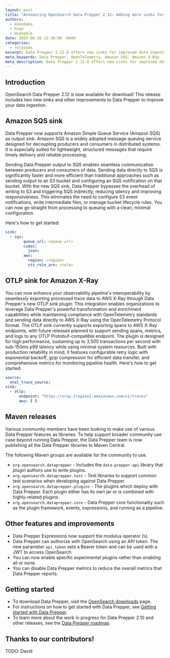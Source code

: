 ```yaml
---
layout: post
title: "Announcing OpenSearch Data Prepper 2.12: Adding more sinks for your data ingestion needs"
authors:
  - kkondaka
  - huyp
  - dvenable
date: 2025-06-26 12:30:00 -0600
categories:
  - releases
excerpt: Data Prepper 2.12.0 offers new sinks for improved data ingestion and other features.
meta_keywords: Data Prepper, OpenTelemetry, Amazon SQS, Amazon X-Ray
meta_description: Data Prepper 2.12.0 offers new sinks for improved data ingestion such as Amazon SQS and Amazon X-Ray as well as other features.
---
```


## Introduction

OpenSearch Data Prepper 2.12 is now available for download!
This release includes two new sinks and other improvements to Data Prepper to improve your data ingestion.


## Amazon SQS sink

Data Prepper now supports Amazon Simple Queue Service (Amazon SQS) as output sink. Amazon SQS is a widely adopted message queuing service designed for decoupling producers and consumers in distributed systems. It is especially suited for lightweight, structured messages that require timely delivery and reliable processing.

Sending Data Prepper output to SQS enables seamless communication between producers and consumers of data. Sending data directly to SQS is significantly faster and more efficient than traditional approaches such as sending output to an S3 bucket and configuring an SQS notification on that bucket. With the new SQS sink, Data Prepper bypasses the overhead of writing to S3 and triggering SQS indirectly, reducing latency and improving responsiveness. This eliminates the need to configure S3 event notifications, write intermediate files, or manage bucket lifecycle rules. You can now go straight from processing to queuing with a clean, minimal configuration.

Here's how to get started:

```yaml
sink:
  - sqs:
        queue_url: <queue-url>
        codec:
          json:
        aws:
          region: <region>
          sts_role_arn: <role>
```

## OTLP sink for Amazon X-Ray

You can now enhance your observability pipeline's interoperability by seamlessly exporting processed trace data to AWS X-Ray through Data Prepper's new OTLP sink plugin. This integration enables organizations to leverage Data Prepper's powerful transformation and enrichment capabilities while maintaining compliance with OpenTelemetry standards and sending data directly to AWS X-Ray using the OpenTelemetry Protocol format. The OTLP sink currently supports exporting spans to AWS X-Ray endpoints, with future releases planned to support sending spans, metrics, and logs to any OTLP Protobuf-compatible endpoint. The plugin is designed for high performance, sustaining up to 3,500 transactions per second with sub-150ms p99 latency while using minimal system resources. Built with production reliability in mind, it features configurable retry logic with exponential backoff, gzip compression for efficient data transfer, and comprehensive metrics for monitoring pipeline health. Here's how to get started:

```yaml
source:
  otel_trace_source:
sink:
  - otlp:
      endpoint: "https://xray.{region}.amazonaws.com/v1/traces"
      aws: { }
```

## Maven releases

Various community members have been looking to make use of various Data Prepper features as libraries.
To help support broader community use case beyond running Data Prepper, the Data Prepper team is now publishing all the Data Prepper libraries to Maven Central.

The following Maven groups are available for the community to use.

* `org.opensearch.dataprepper` - Includes the `data-prepper-api` library that plugin authors use to write plugins.
* `org.opensearch.dataprepper.test` - Test libraries to support common test scenarios when developing against Data Prepper.
* `org.opensearch.dataprepper.plugins` - The plugins which deploy with Data Prepper. Each plugin either has its own jar or is combined with highly-related plugins.
* `org.opensearch.dataprepper.core` - Data Prepper core functionality such as the plugin framework, events, expressions, and running as a pipeline.

## Other features and improvements

* Data Prepper Expressions now support the modulus operator (`%`).
* Data Prepper can authorize with OpenSearch using an API token. The new parameter `api_token` sets a Bearer token and can be used with a JWT to access OpenSearch.
* You can now enable specific experimental plugins rather than enabling all or none.
* You can disable Data Prepper metrics to reduce the overall metrics that Data Prepper reports.

## Getting started

* To download Data Prepper, visit the [OpenSearch downloads](https://opensearch.org/downloads.html) page.
* For instructions on how to get started with Data Prepper, see [Getting started with Data Prepper](https://opensearch.org/docs/latest/data-prepper/getting-started/).
* To learn more about the work in progress for Data Prepper 2.10 and other releases, see the [Data Prepper roadmap](https://github.com/orgs/opensearch-project/projects/221).

## Thanks to our contributors!

TODO: David
